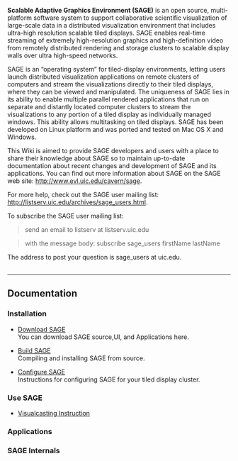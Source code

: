 **Scalable Adaptive Graphics Environment (SAGE)** is an open source, multi-platform software system to support collaborative scientific visualization of large-scale data in a distributed visualization environment that includes ultra-high resolution scalable tiled displays. SAGE enables real-time streaming of extremely high-resolution graphics and high-definition video from remotely distributed rendering and storage clusters to scalable display walls over ultra high-speed networks.

SAGE is an “operating system” for tiled-display environments, letting users launch distributed visualization applications on remote clusters of computers and stream the visualizations directly to their tiled displays, where they can be viewed and manipulated. The uniqueness of SAGE lies in its ability to enable multiple parallel rendered applications that run on separate and distantly located computer clusters to stream the visualizations to any portion of a tiled display as individually managed windows. This ability allows multitasking on tiled displays. SAGE has been developed on Linux platform and was ported and tested on Mac OS X and Windows.

This Wiki is aimed to provide SAGE developers and users with a place to share their knowledge about SAGE so to maintain up-to-date documentation about recent changes and development of SAGE and its applications. You can find out more information about SAGE on the SAGE web site: http://www.evl.uic.edu/cavern/sage.

For more help, check out the SAGE user mailing list: http://listserv.uic.edu/archives/sage_users.html.

To subscribe the SAGE user mailing list:

> send an email to listserv at listserv.uic.edu<br>
<blockquote>with the message body: subscribe sage_users firstName lastName</blockquote>

The address to post your question is sage_users at uic.edu.<br>
<br>
<hr />

<h2>Documentation</h2>

<h3>Installation</h3>
<ul><li><a href='http://www.evl.uic.edu/cavern/sage/download.php'>Download SAGE</a><br>You can download SAGE source,UI, and Applications here.</li></ul>

<ul><li><a href='Building.md'>Build SAGE</a><br>Compiling and installing SAGE from source.</li></ul>

<ul><li><a href='Configuration.md'>Configure SAGE</a><br>Instructions for configuring SAGE for your tiled display cluster.</li></ul>

<h3>Use SAGE</h3>
<ul><li><a href='Visualcasting.md'>Visualcasting Instruction</a></li></ul>

<h3>Applications</h3>


<h3>SAGE Internals</h3>